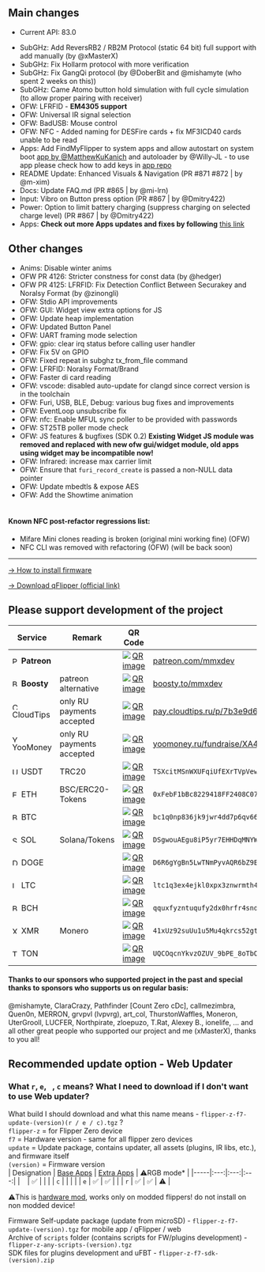 ## Main changes
- Current API: 83.0
* SubGHz: Add ReversRB2 / RB2M Protocol (static 64 bit) full support with add manually (by @xMasterX)
* SubGHz: Fix Hollarm protocol with more verification
* SubGHz: Fix GangQi protocol (by @DoberBit and @mishamyte (who spent 2 weeks on this))
* SubGHz: Came Atomo button hold simulation with full cycle simulation (to allow proper pairing with receiver)
* OFW: LFRFID - **EM4305 support**
* OFW: Universal IR signal selection
* OFW: BadUSB: Mouse control 
* OFW: NFC - Added naming for DESFire cards + fix MF3ICD40 cards unable to be read
* Apps: Add FindMyFlipper to system apps and allow autostart on system boot [app by @MatthewKuKanich](https://github.com/MatthewKuKanich/FindMyFlipper) and autoloader by @Willy-JL - to use app please check how to add keys in [app repo](https://github.com/MatthewKuKanich/FindMyFlipper)
* README Update: Enhanced Visuals & Navigation (PR #871 #872 | by @m-xim)
* Docs: Update FAQ.md (PR #865 | by @mi-lrn)
* Input: Vibro on Button press option (PR #867 | by @Dmitry422)
* Power: Option to limit battery charging (suppress charging on selected charge level) (PR #867 | by @Dmitry422)
* Apps: **Check out more Apps updates and fixes by following** [this link](https://github.com/xMasterX/all-the-plugins/commits/dev)
## Other changes
* Anims: Disable winter anims
* OFW PR 4126: Stricter constness for const data (by @hedger)
* OFW PR 4125: LFRFID: Fix Detection Conflict Between Securakey and Noralsy Format (by @zinongli)
* OFW: Stdio API improvements
* OFW: GUI: Widget view extra options for JS 
* OFW: Update heap implementation
* OFW: Updated Button Panel
* OFW: UART framing mode selection
* OFW: gpio: clear irq status before calling user handler
* OFW: Fix 5V on GPIO
* OFW: Fixed repeat in subghz tx_from_file command 
* OFW: LFRFID: Noralsy Format/Brand
* OFW: Faster di card reading
* OFW: vscode: disabled auto-update for clangd since correct version is in the toolchain
* OFW: Furi, USB, BLE, Debug: various bug fixes and improvements
* OFW: EventLoop unsubscribe fix
* OFW: nfc: Enable MFUL sync poller to be provided with passwords
* OFW: ST25TB poller mode check
* OFW: JS features & bugfixes (SDK 0.2) **Existing Widget JS module was removed and replaced with new ofw gui/widget module, old apps using widget may be incompatible now!**
* OFW: Infrared: increase max carrier limit
* OFW: Ensure that `furi_record_create` is passed a non-NULL data pointer
* OFW: Update mbedtls & expose AES
* OFW: Add the Showtime animation
<br><br>
#### Known NFC post-refactor regressions list: 
- Mifare Mini clones reading is broken (original mini working fine) (OFW)
- NFC CLI was removed with refactoring (OFW) (will be back soon)

----

[-> How to install firmware](https://github.com/DarkFlippers/unleashed-firmware/blob/dev/documentation/HowToInstall.md)

[-> Download qFlipper (official link)](https://flipperzero.one/update)

## Please support development of the project

| Service                                                                                                                                                                                        | Remark                    | QR Code                                                                                                                                                                                                                             | Link/Wallet                                                                                       |
|------------------------------------------------------------------------------------------------------------------------------------------------------------------------------------------------|---------------------------|-------------------------------------------------------------------------------------------------------------------------------------------------------------------------------------------------------------------------------------|---------------------------------------------------------------------------------------------------|
| <img src="https://cdn.simpleicons.org/patreon/dark/white" alt="Patreon" width="14"/> **Patreon**                                                                                               |                           | <div align="center"><a href="https://github.com/user-attachments/assets/a88a90a5-28c3-40b4-864a-0c0b79494a42"><img src="https://github.com/user-attachments/assets/da3a864d-d1c7-42cc-8a86-6fcaf26663ec" alt="QR image"/></a></div> | [patreon.com/mmxdev](https://patreon.com/mmxdev)                                                  |
| <img src="https://cdn.simpleicons.org/boosty" alt="Boosty" width="14"/> **Boosty**                                                                                                             | patreon alternative       | <div align="center"><a href="https://github.com/user-attachments/assets/893c0760-f738-42c1-acaa-916019a7bdf8"><img src="https://github.com/user-attachments/assets/da3a864d-d1c7-42cc-8a86-6fcaf26663ec" alt="QR image"/></a></div> | [boosty.to/mmxdev](https://boosty.to/mmxdev)                                                      |
| <img src="https://gist.githubusercontent.com/m-xim/255a3ef36c886dec144a58864608084c/raw/71da807b4abbd1582e511c9ea30fad27f78d642a/cloudtips_icon.svg" alt="Cloudtips" width="14"/> CloudTips    | only RU payments accepted | <div align="center"><a href="https://github.com/user-attachments/assets/5de31d6a-ef24-4d30-bd8e-c06af815332a"><img src="https://github.com/user-attachments/assets/da3a864d-d1c7-42cc-8a86-6fcaf26663ec" alt="QR image"/></a></div> | [pay.cloudtips.ru/p/7b3e9d65](https://pay.cloudtips.ru/p/7b3e9d65)                                |
| <img src="https://raw.githubusercontent.com/gist/PonomareVlad/55c8708f11702b4df629ae61129a9895/raw/1657350724dab66f2ad68ea034c480a2df2a1dfd/YooMoney.svg" alt="YooMoney" width="14"/> YooMoney | only RU payments accepted | <div align="center"><a href="https://github.com/user-attachments/assets/33454f79-074b-4349-b453-f94fdadc3c68"><img src="https://github.com/user-attachments/assets/da3a864d-d1c7-42cc-8a86-6fcaf26663ec" alt="QR image"/></a></div> | [yoomoney.ru/fundraise/XA49mgQLPA0.221209](https://yoomoney.ru/fundraise/XA49mgQLPA0.221209)      |
| <img src="https://cdn.simpleicons.org/tether" alt="USDT" width="14"/> USDT                                                                                                                     | TRC20                     | <div align="center"><a href="https://github.com/user-attachments/assets/0500498d-18ed-412d-a1a4-8a66d0b6f057"><img src="https://github.com/user-attachments/assets/da3a864d-d1c7-42cc-8a86-6fcaf26663ec" alt="QR image"/></a></div> | `TSXcitMSnWXUFqiUfEXrTVpVewXy2cYhrs`                                                              |
| <img src="https://cdn.simpleicons.org/ethereum" alt="ETH" width="14"/> ETH                                                                                                                     | BSC/ERC20-Tokens          | <div align="center"><a href="https://github.com/user-attachments/assets/0f323e98-c524-4f41-abb2-f4f1cec83ab6"><img src="https://github.com/user-attachments/assets/da3a864d-d1c7-42cc-8a86-6fcaf26663ec" alt="QR image"/></a></div> | `0xFebF1bBc8229418FF2408C07AF6Afa49152fEc6a`                                                      |
| <img src="https://cdn.simpleicons.org/bitcoin" alt="BTC" width="14"/> BTC                                                                                                                      |                           | <div align="center"><a href="https://github.com/user-attachments/assets/5a904d45-947e-4b92-9f0f-7fbaaa7b37f8"><img src="https://github.com/user-attachments/assets/da3a864d-d1c7-42cc-8a86-6fcaf26663ec" alt="QR image"/></a></div> | `bc1q0np836jk9jwr4dd7p6qv66d04vamtqkxrecck9`                                                      |
| <img src="https://cdn.simpleicons.org/solana" alt="SOL" width="13"/> SOL                                                                                                                       | Solana/Tokens             | <div align="center"><a href="https://github.com/user-attachments/assets/ab33c5e0-dd59-497b-9c91-ceb89c36b34d"><img src="https://github.com/user-attachments/assets/da3a864d-d1c7-42cc-8a86-6fcaf26663ec" alt="QR image"/></a></div> | `DSgwouAEgu8iP5yr7EHHDqMNYWZxAqXWsTEeqCAXGLj8`                                                    |
| <img src="https://cdn.simpleicons.org/dogecoin" alt="DOGE" width="14"/> DOGE                                                                                                                   |                           | <div align="center"><a href="https://github.com/user-attachments/assets/2937edd0-5c85-4465-a444-14d4edb481c0"><img src="https://github.com/user-attachments/assets/da3a864d-d1c7-42cc-8a86-6fcaf26663ec" alt="QR image"/></a></div> | `D6R6gYgBn5LwTNmPyvAQR6bZ9EtGgFCpvv`                                                              |
| <img src="https://cdn.simpleicons.org/litecoin" alt="LTC" width="14"/> LTC                                                                                                                     |                           | <div align="center"><a href="https://github.com/user-attachments/assets/441985fe-f028-4400-83c1-c215760c1e74"><img src="https://github.com/user-attachments/assets/da3a864d-d1c7-42cc-8a86-6fcaf26663ec" alt="QR image"/></a></div> | `ltc1q3ex4ejkl0xpx3znwrmth4lyuadr5qgv8tmq8z9`                                                     |
| <img src="https://bitcoincash.org/img/green/bitcoin-cash-circle.svg" alt="BCH" width="14"/> BCH                                                                                                |                           | <div align="center"><a href="https://github.com/user-attachments/assets/7f365976-19a3-4777-b17e-4bfba5f69eff"><img src="https://github.com/user-attachments/assets/da3a864d-d1c7-42cc-8a86-6fcaf26663ec" alt="QR image"/></a></div> | `qquxfyzntuqufy2dx0hrfr4sndp0tucvky4sw8qyu3`                                                      |
| <img src="https://cdn.simpleicons.org/monero" alt="XMR" width="14"/> XMR                                                                                                                       | Monero                    | <div align="center"><a href="https://github.com/user-attachments/assets/96186c06-61e7-4b4d-b716-6eaf1779bfd8"><img src="https://github.com/user-attachments/assets/da3a864d-d1c7-42cc-8a86-6fcaf26663ec" alt="QR image"/></a></div> | `41xUz92suUu1u5Mu4qkrcs52gtfpu9rnZRdBpCJ244KRHf6xXSvVFevdf2cnjS7RAeYr5hn9MsEfxKoFDRSctFjG5fv1Mhn` |
| <img src="https://cdn.simpleicons.org/ton" alt="TON" width="14"/> TON                                                                                                                          |                           | <div align="center"><a href="https://github.com/user-attachments/assets/92a57e57-7462-42b7-a342-6f22c6e600c1"><img src="https://github.com/user-attachments/assets/da3a864d-d1c7-42cc-8a86-6fcaf26663ec" alt="QR image"/></a></div> | `UQCOqcnYkvzOZUV_9bPE_8oTbOrOF03MnF-VcJyjisTZmsxa`                                                |


#### Thanks to our sponsors who supported project in the past and special thanks to sponsors who supports us on regular basis:
@mishamyte, ClaraCrazy, Pathfinder [Count Zero cDc], callmezimbra, Quen0n, MERRON, grvpvl (lvpvrg), art_col, ThurstonWaffles, Moneron, UterGrooll, LUCFER, Northpirate, zloepuzo, T.Rat, Alexey B., ionelife, ...
and all other great people who supported our project and me (xMasterX), thanks to you all!


## **Recommended update option - Web Updater**

### What `r`, `e`, ` `, `c` means? What I need to download if I don't want to use Web updater?
What build I should download and what this name means - `flipper-z-f7-update-(version)(r / e / c).tgz` ? <br>
`flipper-z` = for Flipper Zero device<br>
`f7` = Hardware version - same for all flipper zero devices<br>
`update` = Update package, contains updater, all assets (plugins, IR libs, etc.), and firmware itself<br>
`(version)` = Firmware version<br>
| Designation | [Base Apps](https://github.com/xMasterX/all-the-plugins#default-pack) | [Extra Apps](https://github.com/xMasterX/all-the-plugins#extra-pack) | ⚠️RGB mode* |
|-----|:---:|:---:|:---:|
| ` ` | ✅ |  |  |
| `c` |  |  |  |
| `e` | ✅ | ✅ |  |
| `r` | ✅ | ✅ | ⚠️ |

⚠️This is [hardware mod](https://github.com/quen0n/flipperzero-firmware-rgb#readme), works only on modded flippers! do not install on non modded device!

Firmware Self-update package (update from microSD) - `flipper-z-f7-update-(version).tgz` for mobile app / qFlipper / web<br>
Archive of `scripts` folder (contains scripts for FW/plugins development) - `flipper-z-any-scripts-(version).tgz`<br>
SDK files for plugins development and uFBT - `flipper-z-f7-sdk-(version).zip`



